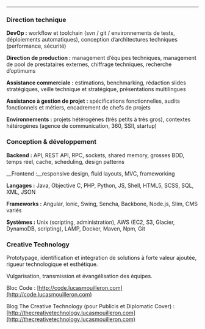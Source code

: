 ***
### Direction technique
__DevOp :__ workflow et toolchain (svn / git / environnements de tests, déploiements automatiques), conception d’architectures techniques (performance, sécurité)

__Direction de production :__ management d’équipes techniques, management de pool de prestataires externes, chiffrage techniques, recherche d’optimums

__Assistance commerciale :__ estimations, benchmarking, rédaction slides stratégiques, veille technique et stratégique, présentations multilingues

__Assistance à gestion de projet :__ spécifications fonctionnelles, audits fonctionnels et métiers, encadrement de chefs de projets

__Environnements :__ projets hétérogènes (très petits à très gros), contextes hétérogènes (agence de communication,  360, SSII, startup)

### Conception & développement

__Backend :__ API, REST API, RPC, sockets, shared memory, grosses BDD, temps réel, cache, scheduling, design patterns

__Frontend :__responsive design, fluid layouts, MVC, frameworking

__Langages :__ Java, Objective C, PHP, Python, JS, Shell, HTML5, SCSS, SQL, XML, JSON

__Frameworks :__ Angular, Ionic, Swing, Sencha, Backbone, Node.js, Slim, CMS variés

__Systèmes :__ Unix (scripting, administration), AWS (EC2, S3, Glacier, DynamoDB, scripting), LAMP, Docker, Maven, Npm, Git

### Creative Technology

Prototypage, identification et intégration de solutions à forte valeur ajoutée, rigueur technologique et esthétique.

Vulgarisation, transmission et évangélisation des équipes.

Bloc Code : [http://code.lucasmouilleron.com](http://code.lucasmouilleron.com)

Blog The Creative Technology (pour Publicis et Diplomatic Cover) : [http://thecreativetechnology.lucasmouilleron.com](http://thecreativetechnology.lucasmouilleron.com) 